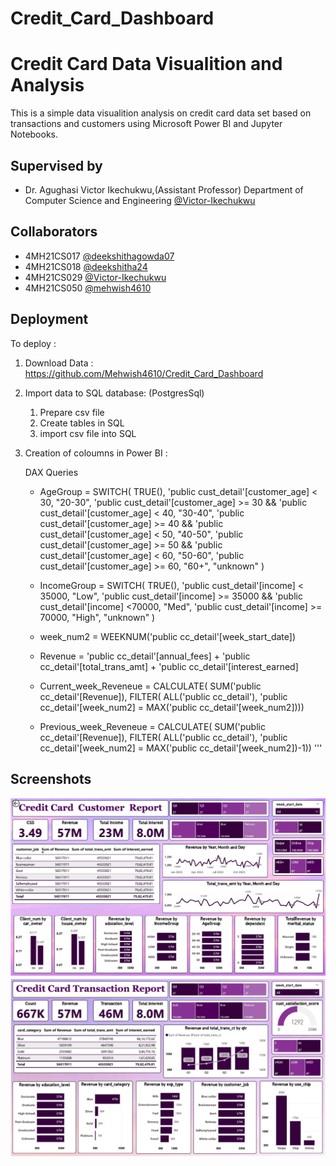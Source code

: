 # Credit_Card_Dashboard

# Credit Card Data Visualition and Analysis

This is a simple data visualition analysis on credit card data set based on transactions and customers using Microsoft Power BI and Jupyter Notebooks.


## Supervised by

- Dr. Agughasi Victor Ikechukwu,(Assistant Professor) Department of Computer Science and Engineering [@Victor-Ikechukwu](https://www.github.com/Victor-Ikechukwu)

## Collaborators

- 4MH21CS017 [@deekshithagowda07](https://www.github.com/deekshithagowda07)
- 4MH21CS018 [@deekshitha24](https://www.github.com/deekhitha24)
- 4MH21CS029 [@Victor-Ikechukwu](https://www.github.com/Victor-Ikechukwu)
- 4MH21CS050 [@mehwish4610](https://www.github.com/mehwish4610)



## Deployment

To deploy :
 
 1. Download Data :
 https://github.com/Mehwish4610/Credit_Card_Dashboard

2. Import data to SQL database: (PostgresSql)
    1. Prepare csv file
    2. Create tables in SQL
    3. import csv file into SQL

3. Creation of coloumns in Power BI :
    
    DAX Queries


    - AgeGroup = SWITCH(
                    TRUE(),
                    'public cust_detail'[customer_age] < 30, "20-30",
                    'public cust_detail'[customer_age] >= 30 &&
                    'public cust_detail'[customer_age] < 40, "30-40",
                    'public cust_detail'[customer_age] >= 40 &&
                    'public cust_detail'[customer_age] < 50, "40-50",
                    'public cust_detail'[customer_age] >= 50 &&
                    'public cust_detail'[customer_age] < 60, "50-60",
                    'public cust_detail'[customer_age] >= 60, "60+",
                    "unknown"
                    )

    - IncomeGroup = SWITCH(
        TRUE(),
        'public cust_detail'[income] < 35000, "Low",
        'public cust_detail'[income] >= 35000 && 'public cust_detail'[income] <70000, "Med",
        'public cust_detail'[income] >= 70000, "High",
        "unknown"
        )

    - week_num2 = WEEKNUM('public cc_detail'[week_start_date])
    
    - Revenue = 'public cc_detail'[annual_fees] + 'public cc_detail'[total_trans_amt] + 'public cc_detail'[interest_earned]

    - Current_week_Reveneue = CALCULATE(
        SUM('public cc_detail'[Revenue]),
        FILTER(
            ALL('public cc_detail'),
            'public cc_detail'[week_num2] = MAX('public cc_detail'[week_num2])))

    - Previous_week_Reveneue = CALCULATE(
        SUM('public cc_detail'[Revenue]),
        FILTER(
            ALL('public cc_detail'),
            'public cc_detail'[week_num2] = MAX('public cc_detail'[week_num2])-1))
    '''


## Screenshots

![CustomerReport](https://github.com/Mehwish4610/Credit_Card_Dashboard/blob/main/customerd.png)
![TransactionReport](https://github.com/Mehwish4610/Credit_Card_Dashboard/blob/main/transaction.png)


